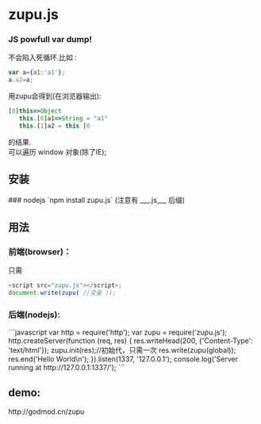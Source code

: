 zupu.js
====

### JS powfull var dump!
不会陷入死循环.比如 :
```javascript
var a={a1:'a1'};
a.a2=a;
```
用zupu会得到(在浏览器输出): 
```js
[0]this=>Object
   this.[0]a1=>String = "a1" 
   this.[1]a2 = this [0 
```
的结果.<br/>
可以遍历 window 对象(除了IE);
<h2>安装</h2>
### nodejs
`npm install zupu.js` (注意有 ___.js___ 后缀)
<h2>用法</h2>
<h3>前端(browser)：</h3>
只需

```javascript
<script src="zupu.js"></script>;
document.write(zupu( //变量 ));
```
<h3>后端(nodejs): </h3>
```javascript
var http = require('http');
var zupu = require('zupu.js');
http.createServer(function (req, res) {
  res.writeHead(200, {'Content-Type': 'text/html'});
  zupu.init(res);//初始代，只需一次
  res.write(zupu(global));
  res.end('Hello World\n');
}).listen(1337, '127.0.0.1');
console.log('Server running at http://127.0.0.1:1337/');
```
<h2>demo:</h2>
http://godmod.cn/zupu
